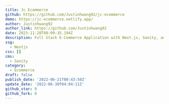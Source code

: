 ```yaml
---
title: Jc Ecommerce
github: https://github.com/Justinhwang92/jc-ecommerce
demo: https://jc-ecommerce.netlify.app/
author: Justinhwang92
author_link: https://github.com/Justinhwang92
date: 2023-11-28T08:09:35.194Z
description: Full Stack E-Commerce Application with Next.js, Sanity, and Stripe
ssg:
  - Nextjs
css: []
cms:
  - Sanity
category:
  - Ecommerce
draft: false
publish_date: '2022-06-21T00:43:50Z'
update_date: '2022-06-30T04:04:11Z'
github_star: 0
github_fork: 0
---
```

